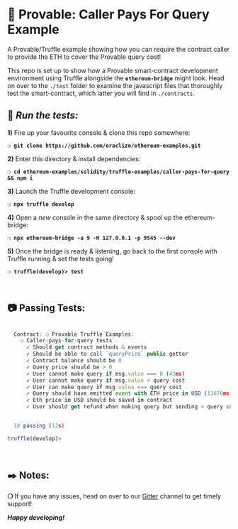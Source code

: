 # :construction: Provable: Caller Pays For Query Example

A Provable/Truffle example showing how you can require the contract caller to provide the ETH to cover the Provable query cost!

This repo is set up to show how a Provable smart-contract development environment using Truffle alongside the __`ethereum-bridge`__ might look. Head on over to the `./test` folder to examine the javascript files that thoroughly test the smart-contract, which latter you will find in `./contracts`.

## :wrench: _Run the tests:_

**1)** Fire up your favourite console & clone this repo somewhere:

__`❍ git clone https://github.com/oraclize/ethereum-examples.git`__

**2)** Enter this directory & install dependencies:

__`❍ cd ethereum-examples/solidity/truffle-examples/caller-pays-for-query && npm i`__

**3)** Launch the Truffle development console:

__`❍ npx truffle develop`__

**4)** Open a _new_ console in the same directory & spool up the ethereum-bridge:

__`❍ npx ethereum-bridge -a 9 -H 127.0.0.1 -p 9545 --dev`__

**5)** Once the bridge is ready & listening, go back to the first console with Truffle running & set the tests going!

__`❍ truffle(develop)> test`__

&nbsp;

## :camera: Passing Tests:

```javascript

  Contract: ❍ Provable Truffle Examples:
    ❍ Caller-pays-for-query tests
      ✓ Should get contract methods & events
      ✓ Should be able to call `queryPrice` public getter
      ✓ Contract balance should be 0
      ✓ Query price should be > 0
      ✓ User cannot make query if msg.value === 0 (43ms)
      ✓ User cannot make query if msg.value < query cost
      ✓ User can make query if msg.value === query cost
      ✓ Query should have emitted event with ETH price in USD (11676ms)
      ✓ Eth price in USD should be saved in contract
      ✓ User should get refund when making query but sending > query cost (121ms)


  10 passing (12s)

truffle(develop)>

```

&nbsp;

## :black_nib: Notes:

__❍__ If you have any issues, head on over to our [Gitter](https://gitter.im/oraclize/ethereum-api?raw=true) channel to get timely support!

__*Happy developing!*__

